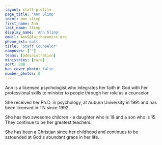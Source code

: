 ```yaml
---
layout: staff-profile
page_title: 'Ann Slimp'
ident: ann-slimp
first_name: Ann
last_name: Slimp
display_name: 'Ann Slimp'
email: AnnS@faithpromise.org
phone_ext: null
title: 'Staff Counselor'
campuses: ['']
teams: [administration]
ministries: [care]
sort: 200
has_cover_photo: false
number_photos: 0
---
```


Ann is a licensed psychologist who integrates her faith in God with her professional skills to minister to people through her role as a counselor.

She received her Ph.D. in psychology, at Auburn University in 1991 and has been licensed in TN since 1992.

She has two awesome children - a daughter who is 18 and a son who is 15. They continue to be her greatest teachers.

She has been a Christian since her childhood and continues to be astounded at God's abundant grace in her life. 